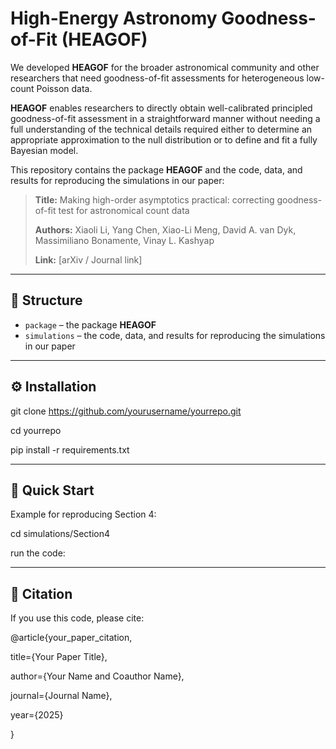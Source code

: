 # High-Energy Astronomy Goodness-of-Fit (HEAGOF)


We developed **HEAGOF** for the broader astronomical community and other researchers that need goodness-of-fit assessments for heterogeneous low-count Poisson data.

**HEAGOF** enables researchers to directly obtain well-calibrated principled goodness-of-fit assessment in a straightforward manner without needing a full understanding of the technical details required either to determine an appropriate approximation to the null distribution or to define and fit a fully Bayesian model.

This repository contains the package **HEAGOF** and the code, data, and results for reproducing the simulations in our paper:

> **Title:** Making high-order asymptotics practical: correcting goodness-of-fit test for astronomical count data
> 
> **Authors:** Xiaoli Li, Yang Chen, Xiao-Li Meng, David A. van Dyk, Massimiliano Bonamente, Vinay L. Kashyap
> 
> **Link:** [arXiv / Journal link] 

---

## 📂 Structure
- `package` – the package **HEAGOF**
- `simulations` – the code, data, and results for reproducing the simulations in our paper

---

## ⚙️ Installation

git clone https://github.com/yourusername/yourrepo.git

cd yourrepo

pip install -r requirements.txt

---

## 🚀 Quick Start
Example for reproducing Section 4:

cd simulations/Section4

run the code: 

---

## 📜 Citation

If you use this code, please cite:

@article{your_paper_citation,

  title={Your Paper Title},
  
  author={Your Name and Coauthor Name},
  
  journal={Journal Name},
  
  year={2025}
  
}

